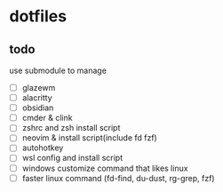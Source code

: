 # dotfiles

## todo
use submodule to manage
- [ ] glazewm
- [ ] alacritty
- [ ] obsidian
- [ ] cmder & clink
- [ ] zshrc and zsh install script
- [ ] neovim & install script(include fd fzf)
- [ ] autohotkey
- [ ] wsl config and install script
- [ ] windows customize command that likes linux
- [ ] faster linux command (fd-find, du-dust, rg-grep, fzf)
